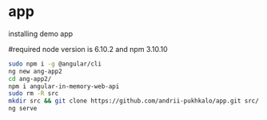 # app

installing demo app

#required node version is 6.10.2 and npm 3.10.10

```bash
sudo npm i -g @angular/cli
ng new ang-app2
cd ang-app2/
npm i angular-in-memory-web-api
sudo rm -R src
mkdir src && git clone https://github.com/andrii-pukhkalo/app.git src/
ng serve
